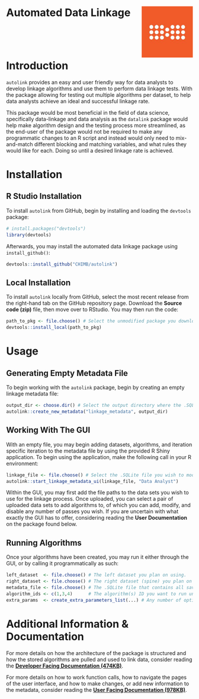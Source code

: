 
<!-- README.md is generated from README.Rmd. Please edit that file -->

# Automated Data Linkage <img src="man/figures/chimb_logo.jpg" align="right" height="138" />

<br><br><br>

# Introduction

`autolink` provides an easy and user friendly way for data analysts to
develop linkage algorithms and use them to perform data linkage tests.
With the package allowing for testing out multiple algorithms per
dataset, to help data analysts achieve an ideal and successful linkage
rate.

This package would be most beneficial in the field of data science,
specifically data-linkage and data analysis as the `datalink` package
would help make algorithm design and the testing process more
streamlined, as the end-user of the package would not be required to
make any programmatic changes to an R script and instead would only need
to mix-and-match different blocking and matching variables, and what
rules they would like for each. Doing so until a desired linkage rate is
achieved.

# Installation

## R Studio Installation

To install `autolink` from GitHub, begin by installing and loading the
`devtools` package:

``` r
# install.packages("devtools")
library(devtools)
```

Afterwards, you may install the automated data linkage package using
`install_github()`:

``` r
devtools::install_github("CHIMB/autolink")
```

## Local Installation

To install `autolink` locally from GitHub, select the most recent
release from the right-hand tab on the GitHub repository page. Download
the <b>Source code (zip)</b> file, then move over to RStudio. You may
then run the code:

``` r
path_to_pkg <- file.choose() # Select the unmodified package you downloaded from GitHub.
devtools::install_local(path_to_pkg)
```

# Usage

## Generating Empty Metadata File

To begin working with the `autolink` package, begin by creating an empty
linkage metadata file:

``` r
output_dir <- choose.dir() # Select the output directory where the .SQLite file should go.
autolink::create_new_metadata("linkage_metadata", output_dir)
```

## Working With The GUI

With an empty file, you may begin adding datasets, algorithms, and
iteration specific iteration to the metadata file by using the provided
R Shiny application. To begin using the application, make the following
call in your R environment:

``` r
linkage_file <- file.choose() # Select the .SQLite file you wish to modify.
autolink::start_linkage_metadata_ui(linkage_file, "Data Analyst")
```

Within the GUI, you may first add the file paths to the data sets you
wish to use for the linkage process. Once uploaded, you can select a
pair of uploaded data sets to add algorithms to, of which you can add,
modify, and disable any number of passes you wish. If you are uncertain
with what exactly the GUI has to offer, considering reading the **User
Documentation** on the package found below.

## Running Algorithms

Once your algorithms have been created, you may run it either through
the GUI, or by calling it programmatically as such:

``` r
left_dataset  <- file.choose() # The left dataset you plan on using.
right_dataset <- file.choose() # The right dataset (spine) you plan on using.
metadata_file <- file.choose() # The .SQLite file that contains all saved information.
algorithm_ids <- c(1,3,4)      # The algorithm(s) ID you want to run under the dataset pair.
extra_params  <- create_extra_parameters_list(...) # Any number of optional/extra parameters you may want (export options & data).
```

# Additional Information & Documentation

For more details on how the architecture of the package is structured
and how the stored algorithms are pulled and used to link data, consider
reading the [<b>Developer Facing Documentation
(474KB)</b>](https://github.com/CHIMB/autolink/blob/main/docs/DEVELOPER_DOCUMENTATION_AUTOMATED_LINKAGE.pdf).

For more details on how to work function calls, how to navigate the
pages of the user interface, and how to make changes, or add new
information to the metadata, consider reading the [<b>User Facing
Documentation
(978KB)</b>](https://github.com/CHIMB/autolink/blob/main/docs/USER_DOCUMENTATION_AUTOMATED_LINKAGE.pdf).
